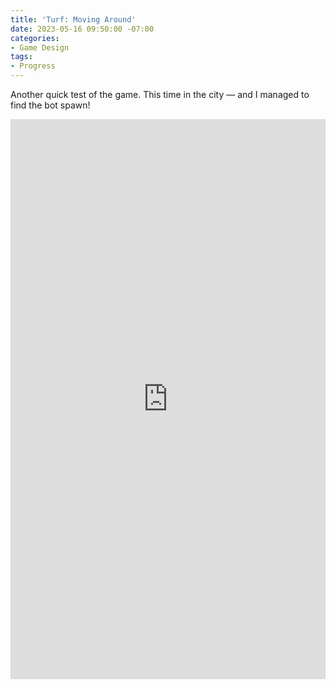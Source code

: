 ```yaml
---
title: 'Turf: Moving Around'
date: 2023-05-16 09:50:00 -07:00
categories:
- Game Design
tags:
- Progress
---
```


Another quick test of the game. This time in the city — and I managed to find the bot spawn!

<div style="padding:177.87% 0 0 0;position:relative;"><iframe src="https://player.vimeo.com/video/798935707?badge=0&amp;autopause=0&amp;quality_selector=1&amp;player_id=0&amp;app_id=58479" frameborder="0" allow="autoplay; fullscreen; picture-in-picture" style="position:absolute;top:0;left:0;width:100%;height:100%;" title="Turf moving around"></iframe></div><script src="https://player.vimeo.com/api/player.js"></script>